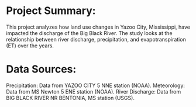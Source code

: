 # Project Summary:
This project analyzes how land use changes in Yazoo City, Mississippi, have impacted the discharge of the Big Black River. The study looks at the relationship between river discharge, precipitation, and evapotranspiration (ET) over the years.

# Data Sources:
Precipitation: Data from YAZOO CITY 5 NNE station (NOAA).
Meteorology: Data from MS Newton 5 ENE station (NOAA).
River Discharge: Data from BIG BLACK RIVER NR BENTONIA, MS station (USGS).
